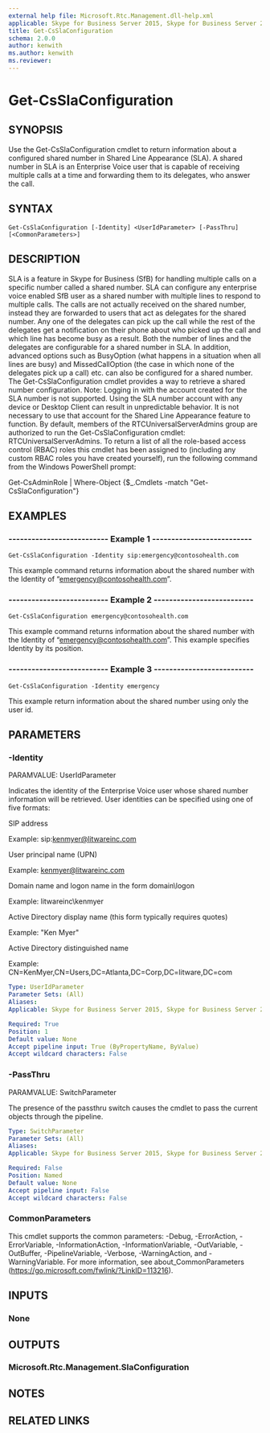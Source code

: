 ```yaml
---
external help file: Microsoft.Rtc.Management.dll-help.xml
applicable: Skype for Business Server 2015, Skype for Business Server 2019
title: Get-CsSlaConfiguration
schema: 2.0.0
author: kenwith
ms.author: kenwith
ms.reviewer:
---
```


# Get-CsSlaConfiguration

## SYNOPSIS
Use the Get-CsSlaConfiguration cmdlet to return information about a configured shared number in Shared Line Appearance (SLA). A shared number in SLA is an Enterprise Voice user that is capable of receiving multiple calls at a time and forwarding them to its delegates, who answer the call.

## SYNTAX

```
Get-CsSlaConfiguration [-Identity] <UserIdParameter> [-PassThru] [<CommonParameters>]
```

## DESCRIPTION
SLA is a feature in Skype for Business (SfB) for handling multiple calls on a specific number called a shared number. SLA can configure any enterprise voice enabled SfB user as a shared number with multiple lines to respond to multiple calls. The calls are not actually received on the shared number, instead they are forwarded to users that act as delegates for the shared number. Any one of the delegates can pick up the call while the rest of the delegates get a notification on their phone about who picked up the call and which line has become busy as a result. Both the number of lines and the delegates are configurable for a shared number in SLA. In addition, advanced options such as BusyOption (what happens in a situation when all lines are busy) and MissedCallOption (the case in which none of the delegates pick up a call) etc. can also be configured for a shared number.
The Get-CsSlaConfiguration cmdlet provides a way to retrieve a shared number configuration.
Note: 
Logging in with the account created for the SLA number is not supported. Using the SLA number account with any device or Desktop Client can result in unpredictable behavior. It is not necessary to use that account for the Shared Line Appearance feature to function. 
By default, members of the RTCUniversalServerAdmins group are authorized to run the Get-CsSlaConfiguration cmdlet: RTCUniversalServerAdmins. To return a list of all the role-based access control (RBAC) roles this cmdlet has been assigned to (including any custom RBAC roles you have created yourself), run the following command from the Windows PowerShell prompt:


Get-CsAdminRole | Where-Object {$_.Cmdlets -match "Get-CsSlaConfiguration"}


## EXAMPLES

### -------------------------- Example 1 --------------------------
```
Get-CsSlaConfiguration -Identity sip:emergency@contosohealth.com
```

This example command returns information about the shared number with the Identity of “emergency@contosohealth.com”.

### -------------------------- Example 2 --------------------------
```
Get-CsSlaConfiguration emergency@contosohealth.com
```

This example command returns information about the shared number with the Identity of “emergency@contosohealth.com”. This example specifies Identity by its position.

### -------------------------- Example 3 --------------------------
```
Get-CsSlaConfiguration -Identity emergency
```

This example return information about the shared number using only the user id. 


## PARAMETERS

### -Identity
PARAMVALUE: UserIdParameter

Indicates the identity of the Enterprise Voice user whose shared number information will be retrieved. 
User identities can be specified using one of five formats:

SIP address

Example: sip:kenmyer@litwareinc.com

User principal name (UPN)

Example: kenmyer@litwareinc.com

Domain name and logon name in the form domain\logon

Example: litwareinc\kenmyer

Active Directory display name (this form typically requires quotes)

Example: "Ken Myer"

Active Directory distinguished name

Example: CN=KenMyer,CN=Users,DC=Atlanta,DC=Corp,DC=litware,DC=com

```yaml
Type: UserIdParameter
Parameter Sets: (All)
Aliases: 
Applicable: Skype for Business Server 2015, Skype for Business Server 2019

Required: True
Position: 1
Default value: None
Accept pipeline input: True (ByPropertyName, ByValue)
Accept wildcard characters: False
```

### -PassThru
PARAMVALUE: SwitchParameter

The presence of the passthru switch causes the cmdlet to pass the current objects through the pipeline. 

```yaml
Type: SwitchParameter
Parameter Sets: (All)
Aliases: 
Applicable: Skype for Business Server 2015, Skype for Business Server 2019

Required: False
Position: Named
Default value: None
Accept pipeline input: False
Accept wildcard characters: False
```

### CommonParameters
This cmdlet supports the common parameters: -Debug, -ErrorAction, -ErrorVariable, -InformationAction, -InformationVariable, -OutVariable, -OutBuffer, -PipelineVariable, -Verbose, -WarningAction, and -WarningVariable. For more information, see about_CommonParameters (https://go.microsoft.com/fwlink/?LinkID=113216).


## INPUTS

### None


## OUTPUTS

### Microsoft.Rtc.Management.SlaConfiguration


## NOTES


## RELATED LINKS

